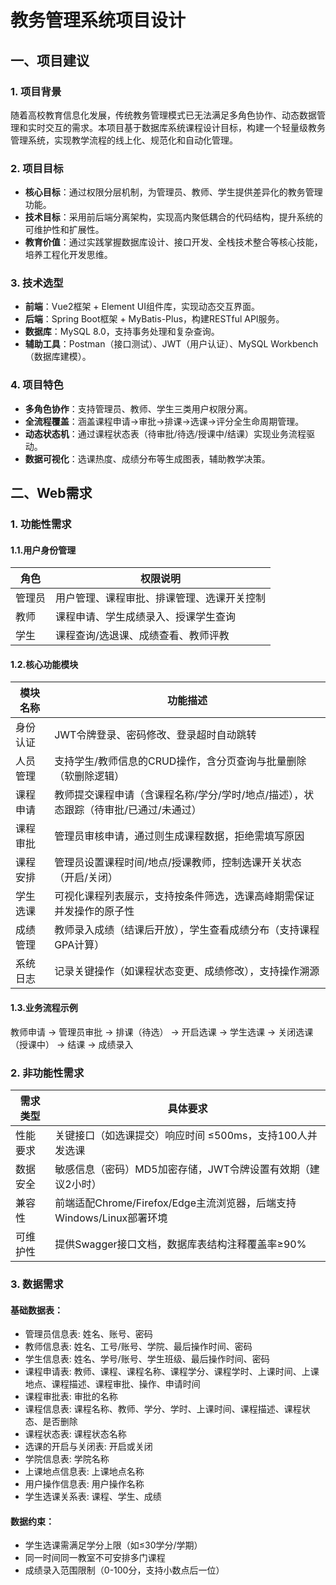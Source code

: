# 教务管理系统项目设计

## 一、项目建议

### 1. 项目背景
随着高校教育信息化发展，传统教务管理模式已无法满足多角色协作、动态数据管理和实时交互的需求。本项目基于数据库系统课程设计目标，构建一个轻量级教务管理系统，实现教学流程的线上化、规范化和自动化管理。

### 2. 项目目标
- **核心目标**：通过权限分层机制，为管理员、教师、学生提供差异化的教务管理功能。
- **技术目标**：采用前后端分离架构，实现高内聚低耦合的代码结构，提升系统的可维护性和扩展性。
- **教育价值**：通过实践掌握数据库设计、接口开发、全栈技术整合等核心技能，培养工程化开发思维。

### 3. 技术选型
- **前端**：Vue2框架 + Element UI组件库，实现动态交互界面。
- **后端**：Spring Boot框架 + MyBatis-Plus，构建RESTful API服务。
- **数据库**：MySQL 8.0，支持事务处理和复杂查询。
- **辅助工具**：Postman（接口测试）、JWT（用户认证）、MySQL Workbench（数据库建模）。

### 4. 项目特色
- **多角色协作**：支持管理员、教师、学生三类用户权限分离。
- **全流程覆盖**：涵盖课程申请→审批→排课→选课→评分全生命周期管理。
- **动态状态机**：通过课程状态表（待审批/待选/授课中/结课）实现业务流程驱动。
- **数据可视化**：选课热度、成绩分布等生成图表，辅助教学决策。

## 二、Web需求

### 1. 功能性需求

#### 1.1.用户身份管理
| 角色 | 权限说明 |
| --- | --- |
| 管理员 | 用户管理、课程审批、排课管理、选课开关控制 |
| 教师 | 课程申请、学生成绩录入、授课学生查询 |
| 学生 | 课程查询/选退课、成绩查看、教师评教 |

#### 1.2.核心功能模块
| 模块名称 | 功能描述 |
| --- | --- |
| 身份认证 | JWT令牌登录、密码修改、登录超时自动跳转 |
| 人员管理 | 支持学生/教师信息的CRUD操作，含分页查询与批量删除（软删除逻辑） |
| 课程申请 | 教师提交课程申请（含课程名称/学分/学时/地点/描述），状态跟踪（待审批/已通过/未通过） |
| 课程审批 | 管理员审核申请，通过则生成课程数据，拒绝需填写原因 |
| 课程安排 | 管理员设置课程时间/地点/授课教师，控制选课开关状态（开启/关闭） |
| 学生选课 | 可视化课程列表展示，支持按条件筛选，选课高峰期需保证并发操作的原子性 |
| 成绩管理 | 教师录入成绩（结课后开放），学生查看成绩分布（支持课程GPA计算） |
| 系统日志 | 记录关键操作（如课程状态变更、成绩修改），支持操作溯源 |

#### 1.3.业务流程示例

教师申请 → 管理员审批 → 排课（待选） → 开启选课 → 学生选课 → 关闭选课（授课中） → 结课 → 成绩录入


### 2. 非功能性需求

| 需求类型 | 具体要求 |
| --- | --- |
| 性能要求 | 关键接口（如选课提交）响应时间 ≤500ms，支持100人并发选课 |
| 数据安全 | 敏感信息（密码）MD5加密存储，JWT令牌设置有效期（建议2小时） |
| 兼容性 | 前端适配Chrome/Firefox/Edge主流浏览器，后端支持Windows/Linux部署环境 |
| 可维护性 | 提供Swagger接口文档，数据库表结构注释覆盖率≥90% |

### 3. 数据需求

#### 基础数据表：
  - 管理员信息表: 姓名、账号、密码
  - 教师信息表: 姓名、工号/账号、学院、最后操作时间、密码
  - 学生信息表: 姓名、学号/账号、学生班级、最后操作时间、密码
  - 课程申请表: 教师、课程、课程名称、课程学分、课程学时、上课时间、上课地点、课程描述、课程审批、操作、申请时间
  - 课程审批表: 审批的名称
  - 课程信息表: 课程名称、教师、学分、学时、上课时间、课程描述、课程状态、是否删除
  - 课程状态表: 课程状态名称
  - 选课的开启与关闭表: 开启或关闭
  - 学院信息表: 学院名称
  - 上课地点信息表: 上课地点名称
  - 用户操作信息表: 用户操作名称
  - 学生选课关系表: 课程、学生、成绩

#### 数据约束：
  - 学生选课需满足学分上限（如≤30学分/学期）
  - 同一时间同一教室不可安排多门课程
  - 成绩录入范围限制（0-100分，支持小数点后一位）